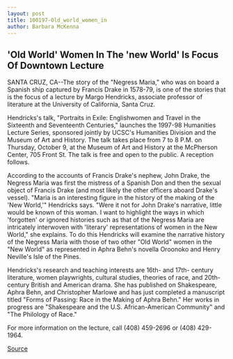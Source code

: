 ```yaml
---
layout: post
title: 100197-Old_world_women_in
author: Barbara McKenna
---
```


## 'Old World' Women In The 'new World' Is Focus Of Downtown Lecture

SANTA CRUZ, CA--The story of the "Negress Maria," who was on board a  Spanish ship captured by Francis Drake in 1578-79, is one of the stories  that is the focus of a lecture by Margo Hendricks, associate professor of  literature at the University of California, Santa Cruz.

Hendricks's talk, "Portraits in Exile: Englishwomen and Travel in the  Sixteenth and Seventeenth Centuries," launches the 1997-98 Humanities  Lecture Series, sponsored jointly by UCSC's Humanities Division and the  Museum of Art and History. The talk takes place from 7 to 8 P.M. on Thursday,  October 9, at the Museum of Art and History at the McPherson Center, 705  Front St. The talk is free and open to the public. A reception follows.

According to the accounts of Francis Drake's nephew, John Drake, the  Negress Maria was first the mistress of a Spanish Don and then the sexual  object of Francis Drake (and most likely the other officers aboard Drake's  vessel). "Maria is an interesting figure in the history of the making of the  'New World,'" Hendricks says. "Were it not for John Drake's narrative, little  would be known of this woman. I want to highlight the ways in which  'forgotten' or ignored histories such as that of the Negress Maria are  intricately interwoven with 'literary' representations of women in the New  World," she explains. To do this Hendricks will examine the narrative history  of the Negress Maria with those of two other "Old World" women in the "New  World" as represented in Aphra Behn's novella Oroonoko and Henry Neville's  Isle of the Pines.

Hendricks's research and teaching interests are 16th- and 17th- century literature, women playwrights, cultural studies, theories of race,  and 20th-century British and American drama. She has published on  Shakespeare, Aphra Behn, and Christopher Marlowe and has just completed a  manuscript titled "Forms of Passing: Race in the Making of Aphra Behn." Her  works in progress are "Shakespeare and the U.S. African-American  Community" and "The Philology of Race."

For more information on the lecture, call (408) 459-2696 or (408)  429-1964.

[Source](http://www1.ucsc.edu/news_events/press_releases/archive/97-98/10-97/100197-Old_world_women_in.html "Permalink to 100197-Old_world_women_in")